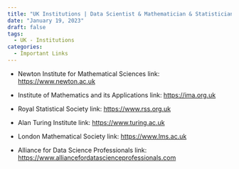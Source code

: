 ```yaml
---
title: "UK Institutions | Data Scientist & Mathematician & Statistician & Computer Scientist"
date: "January 19, 2023"
draft: false
tags: 
  - UK - Institutions
categories:
  - Important Links
---
```


* Newton Institute for Mathematical Sciences
link: https://www.newton.ac.uk

* Institute of Mathematics and its Applications
link: https://ima.org.uk

* Royal Statistical Society
link: https://www.rss.org.uk

* Alan Turing Institute
link: https://www.turing.ac.uk

* London Mathematical Society
link: https://www.lms.ac.uk

* Alliance for Data Science Professionals
link: https://www.alliancefordatascienceprofessionals.com
